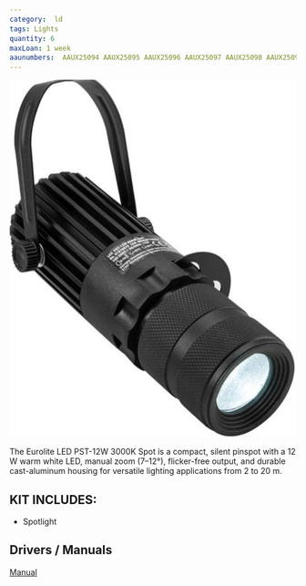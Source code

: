 ```yaml
---
category:  ld
tags: Lights
quantity: 6
maxLoan: 1 week
aaunumbers:  AAUX25094 AAUX25095 AAUX25096 AAUX25097 AAUX25098 AAUX25099
---
```

![Pinspot Light](/assets/images/equip/pinspot.png)

The Eurolite LED PST-12W 3000K Spot is a compact, silent pinspot with a 12 W warm white LED, manual zoom (7–12°), flicker-free output, and durable cast-aluminum housing for versatile lighting applications from 2 to 20 m.
## KIT INCLUDES:
-  Spotlight

## Drivers / Manuals
[Manual](https://manuals.plus/eurolite/led-pst-12w-led-pinspot-manual)



